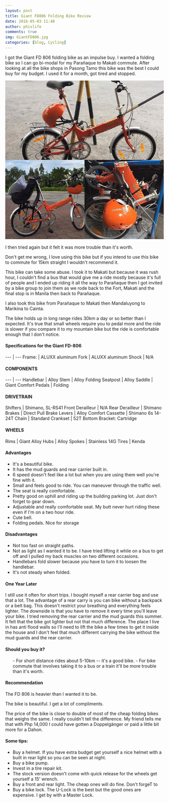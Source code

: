 ```yaml
---
layout: post
title: Giant FD806 Folding Bike Review
date: 2016-05-03 11:48
author: phislife
comments: true
img: GiantFD806.jpg
categories: [blog, Cycling]
---
```


I got the Giant FD 806 folding bike as an impulse buy. I wanted a folding bike so I can go bi-modal for my Parañaque to Makati commute. After looking at all the bike shops in Pasong Tamo this bike was the best I could buy for my budget. I used it for a month, got tired and stopped.

![Giant FD 806](https://raw.githubusercontent.com/kevinolega/philippineislandliving/master/images/GiantFD806.jpg "Giant Entry Level Folding Bike")

I then tried again but it felt it was more trouble than it's worth.

Don't get me wrong, I love using this bike but if you intend to use this bike to commute for 15km straight I wouldn't recommend it.

This bike can take some abuse. I took it to Makati but because it was rush hour, I couldn't find a bus that would give me a ride mostly because it's full of people and I ended up riding it all the way to Parañaque then I got invited by a bike group to join them as we rode back to the Fort, Makati and the final stop is in Manila then back to Parañaque.

I also took this bike from Parañaque to Makati then Mandaluyong to Marikina to Cainta.

The bike holds up in long range rides 30km a day or so better than I expected. It's true that small wheels require you to pedal more and the ride is slower if you compare it to my mountain bike but the ride is comfortable enough that I don't notice.

#### Specifications for the Giant FD-806
--- | ---
Frame: | ALUXX aluminum
Fork | ALUXX aluminum
Shock | N/A

#### COMPONENTS
--- | ---
Handlebar | Alloy
Stem | Alloy Folding
Seatpost | Alloy
Saddle | Giant Comfort
Pedals | Folding

#### DRIVETRAIN

Shifters | Shimano, SL-RS41
Front Derailleur | N/A
Rear Derailleur |  Shimano
Brakes | Direct Pull
Brake Levers | Alloy Comfort
Cassette | Shimano 6s 14-24T
Chain | Standard
Crankset | 52T
Bottom Bracket: Cartridge

#### WHEELS
Rims | Giant Alloy
Hubs | Alloy
Spokes | Stainless 14G
Tires | Kenda

#### Advantages


- It's a beautiful bike.
- It has the mud guards and rear carrier built in.
- 6 speed doesn't feel like a lot but when you are using them well you're fine with it.
- Small and feels good to ride. You can maneuver through the traffic well.
- The seat is really comfortable.
- Pretty good on uphill and riding up the building parking lot. Just don't forget to gear down.
- Adjustable and really comfortable seat. My butt never hurt riding these even if I'm on a two hour ride.
- Cute bell.
- Folding pedals. Nice for storage
</ul>

#### Disadvantages


- Not too fast on straight paths.
- Not as light as I wanted it to be. I have tried lifting it while on a bus to get off and I pulled my back muscles on two different occasions.
- Handlebars fold slower because you have to turn it to loosen the handlebar.
- It's not steady when folded.


#### One Year Later

I still use it often for short trips.
I bought myself a rear carrier bag and use that a lot. The advantage of a rear carry is you can bike without a backpack or a belt bag. This doesn't restrict your breathing and everything feels lighter. The downside is that you have to remove it every time you'll leave your bike.
I tried removing the rear carrier and the mud guards this summer. It felt that the bike got lighter but not that much difference. The place I live in has anti flood walls so I'll need to lift the bike a few times to get it inside the house and I don't feel that much different carrying the bike without the mud guards and the rear carrier.

#### Should you buy it?

<ul>
- For short distance rides about 5-10km -- it's a good bike.
- For bike commute that involves taking it to a bus or a train it'll be more trouble than it's worth.
</ul>

#### Recommendation

The FD 806 is heavier than I wanted it to be.

The bike is beautiful. I get a lot of compliments.

The price of the bike is close to double of most of the cheap folding bikes that weighs the same. I really couldn't tell the difference.
My friend tells me that with Php 14,000 I could have gotten a Doppelgänger or paid a little bit more for a Dahon.

#### Some tips:


- Buy a helmet. If you have extra budget get yourself a nice helmet with a built in rear light so you can be seen at night.
- Buy a bike pump.
- Invest in a tire repair kit.
- The stock version doesn't come with quick release for the wheels get yourself a 15' wrench.
- Buy a front and rear light. The cheap ones will do fine. Don't forgeT to
- Buy a bike lock. The U-Lock is the best but the good ones are expensive. I get by with a Master Lock.




[giant]: https://github.com/kevinolega/philippineislandliving/images/GiantFD806.jpg "Giant FD 806"


